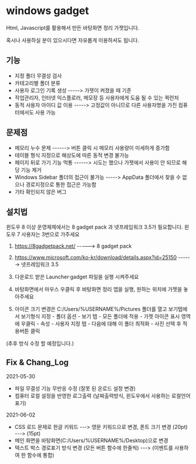 # windows gadget
Html, Javascript를 활용해서 만든 바탕화면 정리 가젯입니다.


혹시나 사용하실 분이 있으시다면 자유롭게 이용하셔도 됩니다.

## 기능
  - 지정 폴더 무결성 검사
  - 카테고리별 폴더 분류
  - 사용자 로그인 기록 생성        -----> 가젯이 켜졌을 때 기준
  - 작업관리자, 인터넷 익스플로러, 메모장 등 사용자에게 도움 될 수 있는 퀵런처
  - 동적 사용자 아이디 값 이용     ----->  고정값이 아니므로 다른 사용자명을 가진 컴퓨터에서도 사용 가능

## 문제점
- 메모리 누수 문제 ------> 버튼 클릭 시 메모리 사용량이 미세하게 증가함
- 테이블 형식 지정으로 해상도에 따른 동적 변경 불가능
- 페이지 뒤로 가기 기능 먹통 ------> 시도는 했으나 가젯에서 사용이 안 되므로 해당 기능 제거
- Windows Sidebar 폴더의 접근이 불가능   -----> AppData 폴더에서 찾을 수 없으나 경로지정으로 통한 접근은 가능함
- 기타 확인되지 않은 버그

## 설치법

윈도우 8 이상 운영체제에서는 8 gadget pack 과 넷프레임워크 3.5가 필요합니다. 윈도우 7 사용자는 3번으로 가주세요

1. https://8gadgetpack.net/ -----> 8 gadget pack 


2. https://www.microsoft.com/ko-kr/download/details.aspx?id=25150  ------> 넷프레임워크 3.5


3. 다운로드 받은 Launcher·gadget 파일을 실행 시켜주세요


4. 바탕화면에서 마우스 우클릭 후 바탕화면 정리 앱을 실행, 원하는 위치에 가젯을 놓아주세요


5. 아이콘 크기 변경은 
C:/Users/%USERNAME%/Pictures 폴더를 열고 보기탭에서 보기형식 지정 - 폴더 옵션 - 보기 탭 - 모든 폴더에 적용 - 가젯 아이콘 표시 영역에 우클릭 - 속성 - 사용자 지정 탭 - 다음에 대해 이 폴더 최적화 - 사진 선택 후 적용버튼 클릭

(추후 방식 수정 할 예정입니다.)

## Fix & Chang_Log

2021-05-30
- 파일 무결성 기능 무반응 수정 (잘못 된 온로드 설정 변경)
- 컴퓨터 로컬 설정을 반영한 로그출력 (날짜출력방식, 윈도우에서 사용하는 로컬언어 표기) 

2021-06-02
- CSS 로드 문제로 한글 키워드 ---> 영문 키워드으로 변경, 폰트 크기 변경 (20pt) ---> (15pt)
- 메인 화면을 바탕화면(C:/Users/%USERNAME%/Desktop)으로 변경
- 텍스트 박스 경로표기 방식 변경  (모든 버튼 함수에 한줄씩) ---> (이벤트를 사용하여 한 함수에 통합) 
